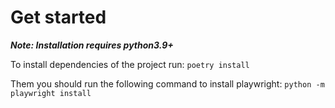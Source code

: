 # Get started

_**Note: Installation requires python3.9+**_

To install dependencies of the project run: `poetry install`

Them you should run the following command to install playwright: `python -m playwright install`
